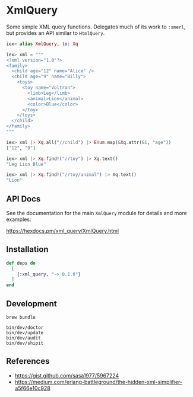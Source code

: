 # XmlQuery

Some simple XML query functions. Delegates much of its work to `:xmerl`, but provides
an API similar to `HtmlQuery`.

```elixir
iex> alias XmlQuery, to: Xq

iex> xml = """
<?xml version="1.0"?>
<family>
  <child age="12" name="Alice" />
  <child age="9" name="Billy">
    <toys>
      <toy name="Voltron">
        <limb>Leg</limb>
        <animal>Lion</animal>
        <color>Blue</color>
      </toy>
    </toys>
  </child>
</family>
"""

iex> xml |> Xq.all("//child") |> Enum.map(&Xq.attr(&1, "age"))
["12", "9"]

iex> xml |> Xq.find!("//toy") |> Xq.text()
"Leg Lion Blue"

iex> xml |> Xq.find!("//toy/animal") |> Xq.text()
"Lion"
```

## API Docs

See the documentation for the main `XmlQuery` module for details and more examples:

<https://hexdocs.pm/xml_query/XmlQuery.html>

## Installation

```elixir
def deps do
  [
    {:xml_query, "~> 0.1.0"}
  ]
end
```

## Development

```shell
brew bundle

bin/dev/doctor
bin/dev/update
bin/dev/audit
bin/dev/shipit
```

## References

- https://gist.github.com/sasa1977/5967224
- https://medium.com/erlang-battleground/the-hidden-xml-simplifier-a5f66e10c928


